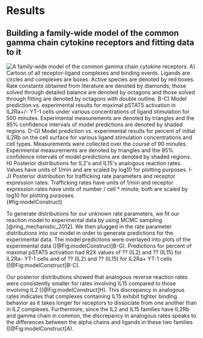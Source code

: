 # Results

## Building a family-wide model of the common gamma chain cytokine receptors and fitting data to it

![**A family-wide model of the common gamma chain cytokine receptors.** A) Cartoon of all receptor-ligand complexes and binding events. Ligands are circles and complexes are boxes. Active species are denoted by red boxes. Rate constants obtained from literature are denoted by diamonds; those solved through detailed balance are denoted by octagons and those solved through fitting are denoted by octagons with double outline. B-C) Model prediction vs. experimental results for maximal pSTAT5 activation in IL2Ra+/- YT-1 cells under various concentrations of ligand stimulation for 500 minutes. Experimental measurements are denoted by triangles and the 95% confidence intervals of model predictions are denoted by shaded regions. D-G) Model prediction vs. experimental results for percent of initial IL2Rb on the cell surface for various ligand stimulation concentrations and cell types. Measurements were collected over the course of 90 minutes. Experimental measurements are denoted by triangles and the 95% confidence intervals of model predictions are denoted by shaded regions. H) Posterior distributions for IL2's and IL15's analogous reaction rates. Values have units of 1/min and are scaled by log10 for plotting purposes. I-J) Posterior distribution for trafficking rate parameters and receptor expression rates. Trafficking rates have units of 1/min and receptor expression rates have units of number / cell * minute; both are scaled by log10 for plotting purposes.](./Figures/figure1.svg){#fig:modelConstruct}

To generate distributions for our unknown rate parameters, we fit our reaction model to experimental data by using MCMC sampling [@ring_mechanistic_2012]. We then plugged in the rate parameter distributions into our model in order to generate predictions for the experimental data. The model predictions were overlayed into plots of the experimental data ([@Fig:modelConstruct]B-G). Predictions for percent of maximal pSTAT5 activation had R2X values of ?? (IL2) and ?? (IL15) for IL2Ra- YT-1 cells and of ?? (IL2) and ?? (IL15) for IL2Ra+ YT-1 cells ([@Fig:modelConstruct]B-C).

Our posterior distributions showed that analogous reverse reaction rates were consistently smaller for rates involving IL15 compared to those involving IL2 ([@Fig:modelConstruct]H). This discrepancy in analogous rates indicates that complexes containing IL15 exhibit tighter binding behavior as it takes longer for receptors to dissociate from one another than in IL2 complexes. Furthermore, since the IL2 and IL15 families have IL2Rb and gamma chain in common, the discrepancy in analogous rates speaks to the differences between the alpha chains and ligands in these two families ([@Fig:modelConstruct]A).
